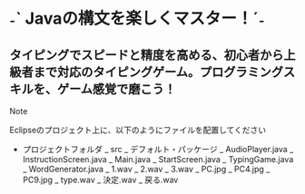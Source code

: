 # ˗ˋ Javaの構文を楽しくマスター！ˊ˗

## タイピングでスピードと精度を高める、初心者から上級者まで対応のタイピングゲーム。プログラミングスキルを、ゲーム感覚で磨こう！

> [!NOTE]
> Eclipseのプロジェクト上に、以下のようにファイルを配置してください
- プロジェクトフォルダ
  _ src
    _ デフォルト・パッケージ
      _ AudioPlayer.java
      _ InstructionScreen.java
      _ Main.java
      _ StartScreen.java
      _ TypingGame.java
      _ WordGenerator.java
    _ 1.wav
    _ 2.wav
    _ 3.wav
    _ PC.jpg
    _ PC4.jpg
    _ PC9.jpg
    _ type.wav
    _ 決定.wav
    _ 戻る.wav
